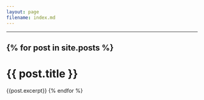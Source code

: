 ```yaml
---
layout: page
filename: index.md
--- 
```


---
{% for post in site.posts %}
    <h1>{{ post.title }}</h1>
    <time datetime="{{post.date}}">
    {{post.excerpt}}
{% endfor %}
---